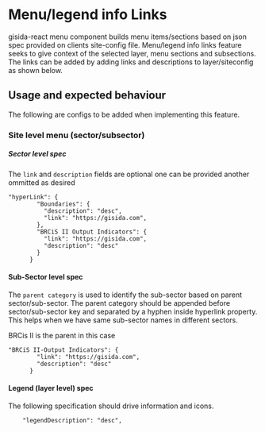 # Menu/legend info Links
gisida-react menu component builds menu items/sections based on json spec provided on clients site-config file. Menu/legend info links feature seeks to give context of the selected layer, menu sections and subsections. The links can be added by adding links and descriptions to layer/siteconfig as shown below.    

## Usage and expected behaviour

The following are configs to be added when implementing this feature.

### Site level menu (sector/subsector)
##### Sector level spec
The `link` and `description` fields are optional one can be provided another ommitted as desired
```
"hyperLink": {
        "Boundaries": {
          "description": "desc",
          "link": "https://gisida.com",
        },
        "BRCiS II Output Indicators": {
          "link": "https://gisida.com",
          "description": "desc"
        }
      }

```
#### Sub-Sector level spec
The `parent category` is used to identify the sub-sector based on parent sector/sub-sector. The parent category should be appended before sector/sub-sector key and separated by a hyphen inside hyperlink property. This helps when we have same sub-sector names in different sectors.

BRCis II is the parent in this case
```
"BRCiS II-Output Indicators": {
        "link": "https://gisida.com",
        "description": "desc"
      }
```
#### Legend (layer level) spec
The following specification should drive information and  icons.

```
    "legendDescription": "desc",
```